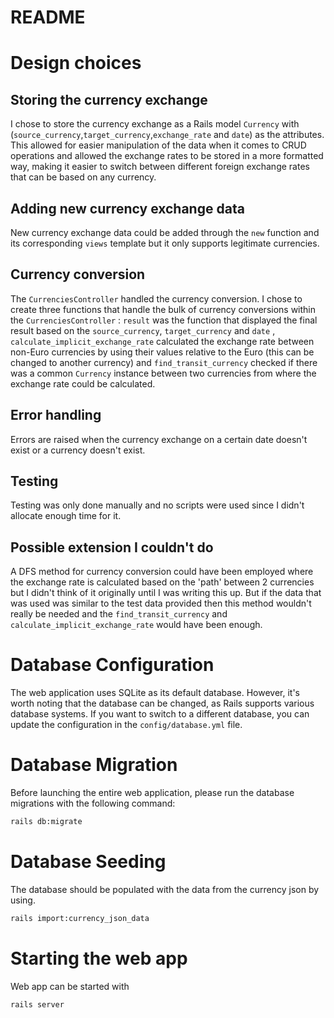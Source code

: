 # README
# Design choices
## Storing the currency exchange
I chose to store the currency exchange as a Rails model ```Currency``` with (```source_currency```,```target_currency```,```exchange_rate``` and ```date```) as the attributes. This allowed for easier manipulation of the data when it comes to CRUD operations and allowed the exchange rates to be stored in a more formatted way, making it easier to switch between different foreign exchange rates that can be based on any currency.
## Adding new currency exchange data
New currency exchange data could be added through the ```new``` function and its corresponding ```views``` template but it only supports legitimate currencies.
## Currency conversion
The ```CurrenciesController``` handled the currency conversion. I chose to create three functions that handle the bulk of currency conversions within the ```CurrenciesController``` : ```result``` was the function that displayed the final result based on the ```source_currency```, ```target_currency``` and ```date``` , ```calculate_implicit_exchange_rate``` calculated the exchange rate between non-Euro currencies by using their values relative to the Euro (this can be changed to another currency) and ```find_transit_currency``` checked if there was a common ```Currency``` instance  between two currencies from where the exchange rate could be calculated.
## Error handling
Errors are raised when the currency exchange on a certain date doesn't exist or a currency doesn't exist.
## Testing
Testing was only done manually and no scripts were used since I didn't allocate enough time for it.
## Possible extension I couldn't do
A DFS method for currency conversion could have been employed where the exchange rate is calculated based on the 'path' between 2 currencies but I didn't think of it originally until I was writing this up. But if the data that was used was similar to the test data provided then this method wouldn't really be needed and the ```find_transit_currency``` and ```calculate_implicit_exchange_rate``` would have been enough.

# Database Configuration
The web application uses SQLite as its default database. However, it's worth noting that the database can be changed, as Rails supports various database systems. If you want to switch to a different database, you can update the configuration in the `config/database.yml` file.

# Database Migration

Before launching the entire web application, please run the database migrations with the following command:

```bash
rails db:migrate
```

# Database Seeding

The database should be populated with the data from the currency json by using. 

```bash
rails import:currency_json_data
```

# Starting the web app

Web app can be started with

```bash
rails server 
```
